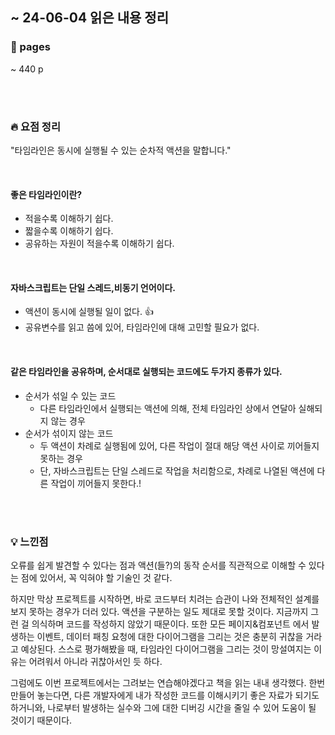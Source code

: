 ## ~ 24-06-04 읽은 내용 정리

### 📖 pages 
~ 440 p

<br/>
<br/>

### 🔥 요점 정리

"타임라인은 동시에 실행될 수 있는 순차적 액션을 말합니다."

<br/>

#### 좋은 타임라인이란?
- 적을수록 이해하기 쉽다.
- 짧을수록 이해하기 쉽다.
- 공유하는 자원이 적을수록 이해하기 쉽다.

<br/>


#### 자바스크립트는 단일 스레드,비동기 언어이다.
- 액션이 동시에 실행될 일이 없다. 👍
- 공유변수를 읽고 씀에 있어, 타임라인에 대해 고민할 필요가 없다.

<br/>

#### 같은 타임라인을 공유하며, 순서대로 실행되는 코드에도 두가지 종류가 있다.
- 순서가 섞일 수 있는 코드
  - 다른 타임라인에서 실행되는 액션에 의해, 전체 타임라인 상에서 연달아 실해되지 않는 경우
- 순서가 섞이지 않는 코드
  - 두 액션이 차례로 실행됨에 있어, 다른 작업이 절대 해당 액션 사이로 끼어들지 못하는 경우
  - 단, 자바스크립트는 단일 스레드로 작업을 처리함으로, 차례로 나열된 액션에 다른 작업이 끼어들지 못한다.!

<br/>
<br/>

### 💡 느낀점
오류를 쉽게 발견할 수 있다는 점과 액션(들?)의 동작 순서를 직관적으로 이해할 수 있다는 점에 있어서, 꼭 익혀야 할 기술인 것 같다.

하지만 막상 프로젝트를 시작하면, 바로 코드부터 치려는 습관이 나와 전체적인 설계를 보지 못하는 경우가 더러 있다. 
액션을 구분하는 일도 제대로 못할 것이다. 지금까지 그런 걸 의식하며 코드를 작성하지 않았기 때문이다. 
또한 모든 페이지&컴포넌트 에서 발생하는 이벤트, 데이터 패칭 요청에 대한 다이어그램을 그리는 것은 충분히 귀찮을 거라고 예상된다. 
스스로 평가해봤을 때, 타임라인 다이어그램을 그리는 것이 망설여지는 이유는 어려워서 아니라 귀찮아서인 듯 하다.

그럼에도 이번 프로젝트에서는 그려보는 연습해야겠다고 책을 읽는 내내 생각했다. 
한번 만들어 놓는다면, 다른 개발자에게 내가 작성한 코드를 이해시키기 좋은 자료가 되기도 하거니와, 나로부터 발생하는 실수와 그에 대한 디버깅 시간을 줄일 수 있어 도움이 될 것이기 때문이다.

<br/>
<br/>